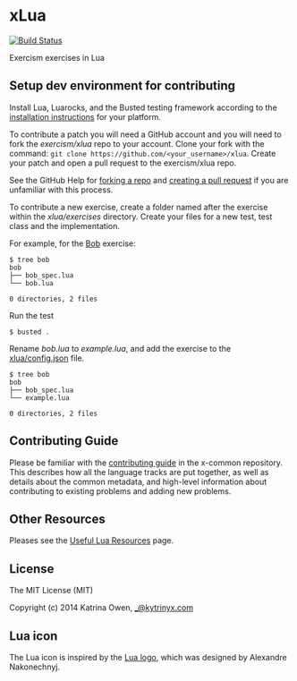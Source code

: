 # xLua

[![Build Status](https://travis-ci.org/exercism/xlua.svg?branch=master)](https://travis-ci.org/exercism/xlua)

Exercism exercises in Lua

## Setup dev environment for contributing

Install Lua, Luarocks, and the Busted testing framework according to the
[installation instructions][1] for your platform.

To contribute a patch you will need a GitHub account and you will need to fork
the *exercism/xlua* repo to your account.
Clone your fork with the command: `git clone https://github.com/<your_username>/xlua`.
Create your patch and open a pull request to the exercism/xlua repo.

See the GitHub Help for [forking a repo][2] and [creating a pull request][3]
if you are unfamiliar with this process.

To contribute a new exercise, create a folder named after the exercise within the
*xlua/exercises* directory. Create your files for a new test, test class and the implementation.

For example, for the [Bob][4] exercise:

    $ tree bob
    bob
    ├── bob_spec.lua
    └── bob.lua

    0 directories, 2 files

Run the test

    $ busted .

Rename *bob.lua* to *example.lua*, and add the exercise to the [xlua/config.json][5] file.

    $ tree bob
    bob
    ├── bob_spec.lua
    └── example.lua

    0 directories, 2 files

## Contributing Guide

Please be familiar with the [contributing guide][6] in the x-common repository.
This describes how all the language tracks are put together, as well as details
about the common metadata, and high-level information about contributing to
existing problems and adding new problems.

## Other Resources

Pleases see the [Useful Lua Resources][7] page.

## License

The MIT License (MIT)

Copyright (c) 2014 Katrina Owen, _@kytrinyx.com

## Lua icon
The Lua icon is inspired by the [Lua logo](http://www.lua.org/images/), which was designed by Alexandre Nakonechnyj.

[1]: http://exercism.io/languages/lua/installing
[2]: https://help.github.com/articles/fork-a-repo/
[3]: https://help.github.com/articles/creating-a-pull-request/
[4]: https://github.com/exercism/xlua/tree/master/exercises/bob
[5]: https://github.com/exercism/xlua/blob/master/config.json
[6]: https://github.com/exercism/x-common/blob/master/CONTRIBUTING.md
[7]: http://exercism.io/languages/lua/resources
